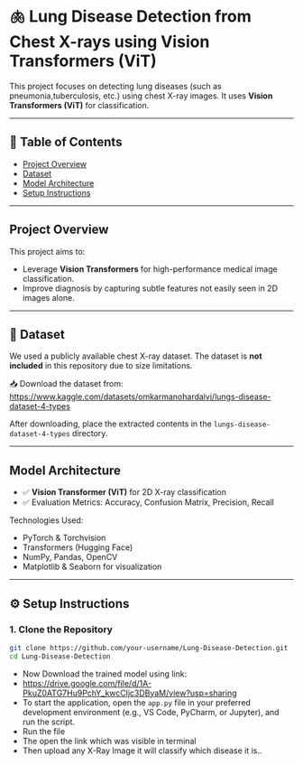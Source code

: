 # 🫁 Lung Disease Detection from Chest X-rays using Vision Transformers (ViT)

This project focuses on detecting lung diseases (such as pneumonia,tuberculosis, etc.) using chest X-ray images. It uses **Vision Transformers (ViT)** for classification.

---

## 📌 Table of Contents

- [Project Overview](#project-overview)
- [Dataset](#dataset)
- [Model Architecture](#model-architecture)
- [Setup Instructions](#setup-instructions)


---

##  Project Overview

This project aims to:
- Leverage **Vision Transformers** for high-performance medical image classification.
- Improve diagnosis by capturing subtle features not easily seen in 2D images alone.

---

## 📂 Dataset

We used a publicly available chest X-ray dataset. The dataset is **not included** in this repository due to size limitations.

📥 Download the dataset from: https://www.kaggle.com/datasets/omkarmanohardalvi/lungs-disease-dataset-4-types

After downloading, place the extracted contents in the `lungs-disease-dataset-4-types` directory.

---

##  Model Architecture

- ✅ **Vision Transformer (ViT)** for 2D X-ray classification
- ✅ Evaluation Metrics: Accuracy, Confusion Matrix, Precision, Recall

Technologies Used:
- PyTorch & Torchvision
- Transformers (Hugging Face)
- NumPy, Pandas, OpenCV
- Matplotlib & Seaborn for visualization

---

## ⚙️ Setup Instructions

### 1. Clone the Repository
```bash
git clone https://github.com/your-username/Lung-Disease-Detection.git
cd Lung-Disease-Detection
```
- Now Download the trained model using link: 
- https://drive.google.com/file/d/1A-PkuZ0ATG7Hu9PchY_kwcCljc3DByaM/view?usp=sharing
- To start the application, open the `app.py` file in your preferred development environment (e.g., VS Code, PyCharm, or Jupyter), and run the script.
- Run the file 
- The open the link which was visible in terminal
- Then upload any X-Ray Image it will classify which disease it is.. 
